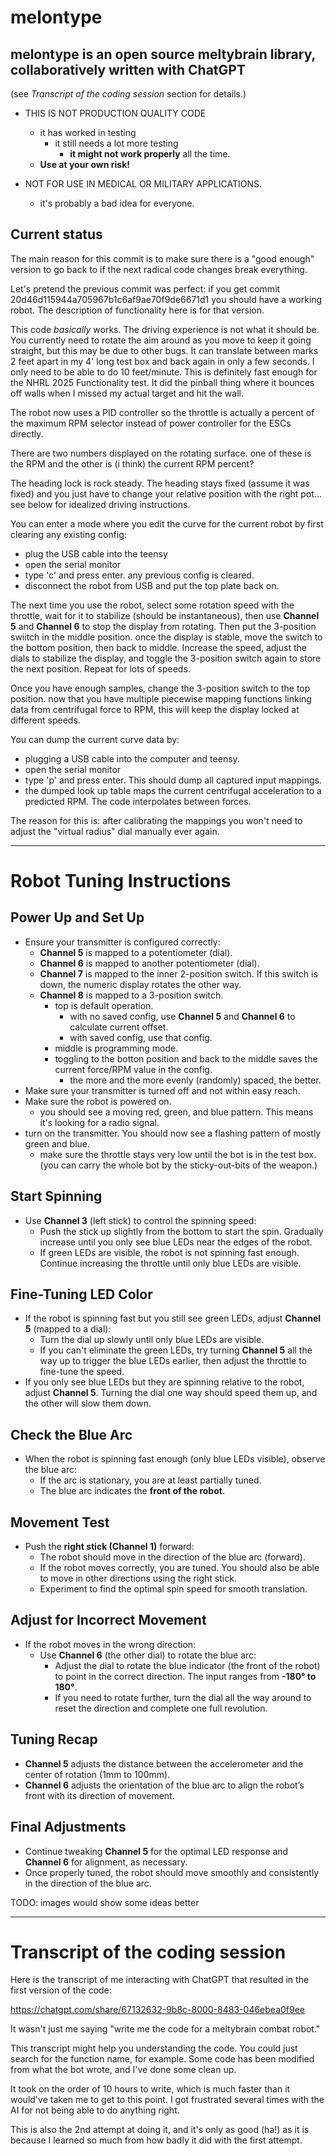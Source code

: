 # melontype
## melontype is an open source meltybrain library, collaboratively written with ChatGPT
(see _Transcript of the coding session_ section for details.)

* THIS IS NOT PRODUCTION QUALITY CODE
  * it has worked in testing
    * it still needs a lot more testing
      * **it might not work properly** all the time.
  * **Use at your own risk!**

* NOT FOR USE IN MEDICAL OR MILITARY APPLICATIONS.
  * it's probably a bad idea for everyone.

## Current status
The main reason for this commit is to make sure there is a "good enough" version to go back to if the next radical code changes break everything. 

Let's pretend the previous commit was perfect: if you get commit 20d46d115944a705967b1c6af9ae70f9de6671d1 you should have a working robot. The description of functionality here is for that version. 

This code _basically_ works. The driving experience is not what it should be. You currently need to rotate the aim around as you move to keep it going straight, but this may be due to other bugs.
It can translate between marks 2 feet apart in my 4' long test box and back again in only a few seconds. I only need to be able to do 10 feet/minute. This is definitely fast enough for the NHRL 2025 Functionality test. It did the pinball thing where it bounces off walls when I missed my actual target and hit the wall.

The robot now uses a PID controller so the throttle is actually a percent of the maximum RPM selector instead of power controller for the ESCs directly.

There are two numbers displayed on the rotating surface. one of these is the RPM and the other is (i think) the current RPM percent?

The heading lock is rock steady. The heading stays fixed (assume it was fixed) and you just have to change your relative position with the right pot... see below for idealized driving instructions.

You can enter a mode where you edit the curve for the current robot by first clearing any existing config:
- plug the USB cable into the teensy
- open the serial monitor
- type 'c' and press enter. any previous config is cleared.
- disconnect the robot from USB and put the top plate back on.

The next time you use the robot, select some rotation speed with the throttle, wait for it to stabilize (should be instantaneous), then use **Channel 5** and **Channel 6** to stop the display from rotating.
Then put the 3-position swiitch in the middle position. once the display is stable, move the switch to the bottom position, then back to middle.
Increase the speed, adjust the dials to stabilize the display, and toggle the 3-position switch again to store the next position. Repeat for lots of speeds.

Once you have enough samples, change the 3-position switch to the top position. now that you have multiple piecewise mapping functions linking data from centrifugal force to RPM, this will keep the display locked at different speeds.

You can dump the current curve data by:
- plugging a USB cable into the computer and teensy.
- open the serial monitor
- type 'p' and press enter. This should dump all captured input mappings.
 - the dumped look up table maps the current centrifugal acceleration to a predicted RPM. The code interpolates between forces.

The reason for this is: after calibrating the mappings you won't need to adjust the "virtual radius" dial manually ever again.

------

# Robot Tuning Instructions

## Power Up and Set Up
- Ensure your transmitter is configured correctly:
  - **Channel 5** is mapped to a potentiometer (dial).
  - **Channel 6** is mapped to another potentiometer (dial).
  - **Channel 7** is mapped to the inner 2-position switch. If this switch is down, the numeric display rotates the other way.
  - **Channel 8** is mapped to a 3-position switch.
    - top is default operation.
      - with no saved config, use **Channel 5** and **Channel 6** to calculate current offset.
      - with saved config, use that config.
    - middle is programming mode.
    - toggling to the botton position and back to the middle saves the current force/RPM value in the config.
      - the more and the more evenly (randomly) spaced, the better.
- Make sure your transmitter is turned off and not within easy reach.
- Make sure the robot is powered on.
  - you should see a moving red, green, and blue pattern. This means it's looking for a radio signal.
- turn on the transmitter. You should now see a flashing pattern of mostly green and blue.
  - make sure the throttle stays very low until the bot is in the test box. (you can carry the whole bot by the sticky-out-bits of the weapon.)

## Start Spinning
- Use **Channel 3** (left stick) to control the spinning speed:
  - Push the stick up slightly from the bottom to start the spin. Gradually increase until you only see blue LEDs near the edges of the robot.
  - If green LEDs are visible, the robot is not spinning fast enough. Continue increasing the throttle until only blue LEDs are visible.

## Fine-Tuning LED Color
- If the robot is spinning fast but you still see green LEDs, adjust **Channel 5** (mapped to a dial):
  - Turn the dial up slowly until only blue LEDs are visible.
  - If you can't eliminate the green LEDs, try turning **Channel 5** all the way up to trigger the blue LEDs earlier, then adjust the throttle to fine-tune the speed.
- If you only see blue LEDs but they are spinning relative to the robot, adjust **Channel 5**. Turning the dial one way should speed them up, and the other will slow them down.

## Check the Blue Arc
- When the robot is spinning fast enough (only blue LEDs visible), observe the blue arc:
  - If the arc is stationary, you are at least partially tuned.
  - The blue arc indicates the **front of the robot**.

## Movement Test
- Push the **right stick (Channel 1)** forward:
  - The robot should move in the direction of the blue arc (forward).
  - If the robot moves correctly, you are tuned. You should also be able to move in other directions using the right stick.
  - Experiment to find the optimal spin speed for smooth translation.

## Adjust for Incorrect Movement
- If the robot moves in the wrong direction:
  - Use **Channel 6** (the other dial) to rotate the blue arc:
    - Adjust the dial to rotate the blue indicator (the front of the robot) to point in the correct direction. The input ranges from **-180° to 180°**.
    - If you need to rotate further, turn the dial all the way around to reset the direction and complete one full revolution.

## Tuning Recap
- **Channel 5** adjusts the distance between the accelerometer and the center of rotation (1mm to 100mm).
- **Channel 6** adjusts the orientation of the blue arc to align the robot’s front with its direction of movement.

## Final Adjustments
- Continue tweaking **Channel 5** for the optimal LED response and **Channel 6** for alignment, as necessary.
- Once properly tuned, the robot should move smoothly and consistently in the direction of the blue arc.



TODO: images would show some ideas better

------
# Transcript of the coding session
Here is the transcript of me interacting with ChatGPT that resulted in the first version
of the code:

  https://chatgpt.com/share/67132632-9b8c-8000-8483-046ebea0f9ee

It wasn't just me saying "write me the code for a meltybrain combat robot." 

This transcript might help you understanding the code. You could just search for the 
function name, for example. Some code has been modified from what the bot wrote, and
I've done some clean up. 

It took on the order of 10 hours to write, which is much faster than it would've taken
me to get to this point. I got frustrated several times with the AI for not being able
to do anything right. 

This is also the 2nd attempt at doing it, and it's only as good (ha!) as it is because
I learned so much from how badly it did with the first attempt.
